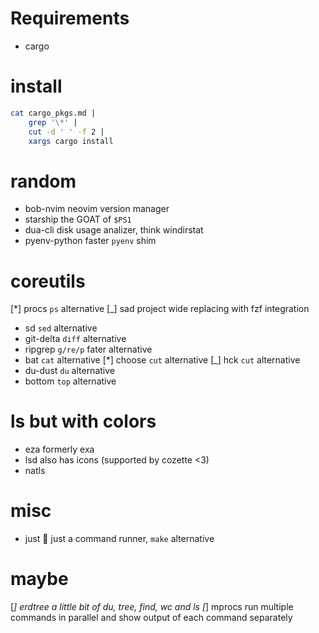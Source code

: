 # Requirements

- cargo

# install


```sh
cat cargo_pkgs.md |
    grep '\*' |
    cut -d ' ' -f 2 |
    xargs cargo install
```

# random

* bob-nvim
    neovim version manager
* starship
    the GOAT of `$PS1`
* dua-cli
    disk usage analizer, think windirstat
* pyenv-python
    faster `pyenv` shim



# coreutils

[*] procs
    `ps` alternative
[_] sad
    project wide replacing with fzf integration
* sd
    `sed` alternative
* git-delta
    `diff` alternative
* ripgrep
    `g/re/p` fater alternative
* bat
    `cat` alternative
[*] choose
    `cut` alternative
[_] hck
    `cut` alternative
* du-dust
    `du` alternative
* bottom
    `top` alternative



# ls but with colors

* eza
    formerly exa
* lsd
    also has icons (supported by cozette <3)
* natls

# misc

* just
    🚀 just a command runner, `make` alternative

# maybe

[_] erdtree
    a little bit of du, tree, find, wc and ls
[_] mprocs
    run multiple commands in parallel and show output of each command separately

